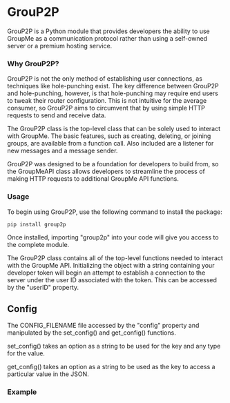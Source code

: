 # GrouP2P
GrouP2P is a Python module that provides developers the ability to use GroupMe as a communication protocol rather than using a self-owned server or a premium hosting service.


### Why GrouP2P?

GrouP2P is not the only method of establishing user connections, as techniques like hole-punching exist. The key difference between GrouP2P and hole-punching, however, is that hole-punching may require end users to tweak their router configuration. This is not intuitive for the average consumer, so GrouP2P aims to circumvent that by using simple HTTP requests to send and receive data.

The GrouP2P class is the top-level class that can be solely used to interact with GroupMe. The basic features, such as creating, deleting, or joining groups, are available from a function call. Also included are a listener for new messages and a message sender. 

GrouP2P was designed to be a foundation for developers to build from, so the GroupMeAPI class allows developers to streamline the process of making HTTP requests to additional GroupMe API functions.

### Usage

To begin using GrouP2P, use the following command to install the package:

```console
pip install group2p
```
Once installed, importing "group2p" into your code will give you access to the complete module.

The GrouP2P class contains all of the top-level functions needed to interact with the GroupMe API. Initializing the object with a string containing your developer token will begin an attempt to establish a connection to the server under the user ID associated with the token. This can be accessed by the "userID" property.

## Config

The CONFIG_FILENAME file accessed by the "config" property and manipulated by the set_config() and get_config() functions.

set_config() takes an option as a string to be used for the key and any type for the value.

get_config() takes an option as a string to be used as the key to access a particular value in the JSON.

### Example

```python

```
